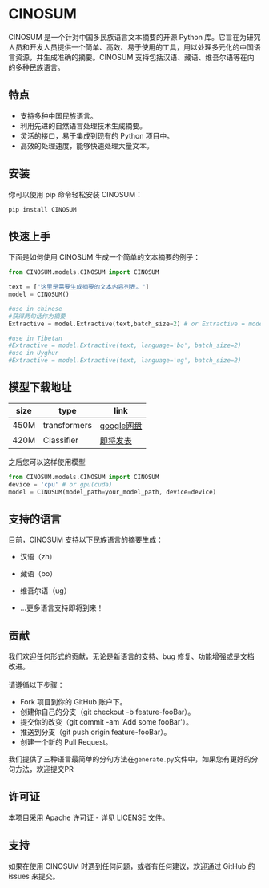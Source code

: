 # CINOSUM

CINOSUM 是一个针对中国多民族语言文本摘要的开源 Python 库。它旨在为研究人员和开发人员提供一个简单、高效、易于使用的工具，用以处理多元化的中国语言资源，并生成准确的摘要。CINOSUM 支持包括汉语、藏语、维吾尔语等在内的多种民族语言。

## 特点

- 支持多种中国民族语言。
- 利用先进的自然语言处理技术生成摘要。
- 灵活的接口，易于集成到现有的 Python 项目中。
- 高效的处理速度，能够快速处理大量文本。

## 安装

你可以使用 pip 命令轻松安装 CINOSUM：

```bash
pip install CINOSUM
```

## 快速上手
下面是如何使用 CINOSUM 生成一个简单的文本摘要的例子：

```python
from CINOSUM.models.CINOSUM import CINOSUM

text = ["这里是需要生成摘要的文本内容列表。"]
model = CINOSUM()

#use in chinese 
#获得两句话作为摘要
Extractive = model.Extractive(text,batch_size=2) # or Extractive = model.Extractive(text, language='zh', batch_size=2)

#use in Tibetan
#Extractive = model.Extractive(text, language='bo', batch_size=2)
#use in Uyghur
#Extractive = model.Extractive(text, language='ug', batch_size=2)
```
## 模型下载地址
| size | type         | link                |
|------|--------------|---------------------|
| 450M | transformers | [google网盘](https://drive.google.com/file/d/1bQ_uMg0LnuFJGYU5ye0obRgPTkqco4Br/view?usp=sharing) |
| 420M | Classifier   | [即将发表](https://www.runoob.com) |

之后您可以这样使用模型
```python
from CINOSUM.models.CINOSUM import CINOSUM
device = 'cpu' # or gpu(cuda)
model = CINOSUM(model_path=your_model_path, device=device)
```
## 支持的语言
目前，CINOSUM 支持以下民族语言的摘要生成：

- 汉语（zh）
- 藏语（bo）
- 维吾尔语（ug）

- ...更多语言支持即将到来！

## 贡献
我们欢迎任何形式的贡献，无论是新语言的支持、bug 修复、功能增强或是文档改进。\
\
请遵循以下步骤：

- Fork 项目到你的 GitHub 账户下。
- 创建你自己的分支（git checkout -b feature-fooBar）。
- 提交你的改变（git commit -am 'Add some fooBar'）。
- 推送到分支（git push origin feature-fooBar）。
- 创建一个新的 Pull Request。

我们提供了三种语言最简单的分句方法在`generate.py`文件中，如果您有更好的分句方法，欢迎提交PR
## 许可证
本项目采用 Apache 许可证 - 详见 LICENSE 文件。

## 支持
如果在使用 CINOSUM 时遇到任何问题，或者有任何建议，欢迎通过 GitHub 的 issues 来提交。